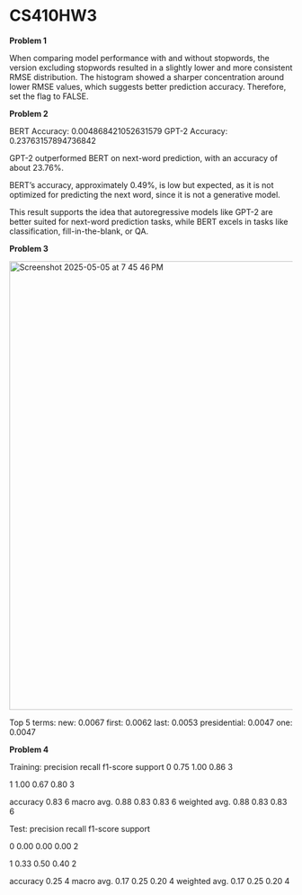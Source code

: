 # CS410HW3

**Problem 1**

When comparing model performance with and without stopwords, the version excluding stopwords resulted in a slightly lower and more consistent RMSE distribution. The histogram showed a sharper concentration around lower RMSE values, which suggests better prediction accuracy. Therefore, set the flag to FALSE. 

**Problem 2**

BERT Accuracy: 0.004868421052631579
GPT-2 Accuracy: 0.23763157894736842

GPT-2 outperformed BERT on next-word prediction, with an accuracy of about 23.76%.

BERT’s accuracy, approximately 0.49%, is low but expected, as it is not optimized for predicting the next word, since it is not a generative model.

This result supports the idea that autoregressive models like GPT-2 are better suited for next-word prediction tasks, while BERT excels in tasks like classification, fill-in-the-blank, or QA.

**Problem 3**

<img width="798" alt="Screenshot 2025-05-05 at 7 45 46 PM" src="https://github.com/user-attachments/assets/23968cad-9758-4065-8c13-b9192335b227" />

Top 5 terms:
new: 0.0067
first: 0.0062
last: 0.0053
presidential: 0.0047
one: 0.0047

**Problem 4**

Training:
              precision    recall  f1-score   support
0             0.75         1.00    0.86       3

1             1.00      0.67      0.80        3

accuracy                            0.83         6
macro avg.      0.88      0.83      0.83         6
weighted avg.   0.88      0.83      0.83         6

Test:
              precision    recall  f1-score   support

0             0.00         0.00    0.00       2

1             0.33         0.50    0.40       2

accuracy                            0.25         4
macro avg.      0.17      0.25      0.20         4
weighted avg.   0.17      0.25      0.20         4
